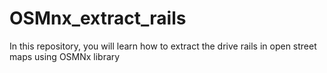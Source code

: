 # OSMnx_extract_rails
In this repository, you will learn how to extract the drive rails in open street maps using OSMNx library
